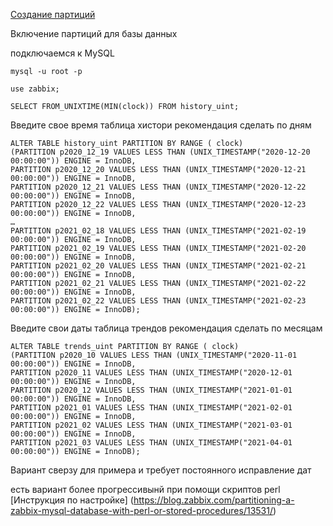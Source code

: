 [Создание партиций](https://blog.zabbix.com/partitioning-a-zabbix-mysql-database-with-perl-or-stored-procedures/13531/)

Включение партиций для базы данных

подключаемся к MySQL
```
mysql -u root -p
```

```
use zabbix;
```

```
SELECT FROM_UNIXTIME(MIN(clock)) FROM history_uint;
```
Введите свое время
таблица хистори рекомендация сделать по дням
```
ALTER TABLE history_uint PARTITION BY RANGE ( clock)
(PARTITION p2020_12_19 VALUES LESS THAN (UNIX_TIMESTAMP("2020-12-20 00:00:00")) ENGINE = InnoDB,
PARTITION p2020_12_20 VALUES LESS THAN (UNIX_TIMESTAMP("2020-12-21 00:00:00")) ENGINE = InnoDB,
PARTITION p2020_12_21 VALUES LESS THAN (UNIX_TIMESTAMP("2020-12-22 00:00:00")) ENGINE = InnoDB,
PARTITION p2020_12_22 VALUES LESS THAN (UNIX_TIMESTAMP("2020-12-23 00:00:00")) ENGINE = InnoDB,
…
PARTITION p2021_02_18 VALUES LESS THAN (UNIX_TIMESTAMP("2021-02-19 00:00:00")) ENGINE = InnoDB,
PARTITION p2021_02_19 VALUES LESS THAN (UNIX_TIMESTAMP("2021-02-20 00:00:00")) ENGINE = InnoDB,
PARTITION p2021_02_20 VALUES LESS THAN (UNIX_TIMESTAMP("2021-02-21 00:00:00")) ENGINE = InnoDB,
PARTITION p2021_02_21 VALUES LESS THAN (UNIX_TIMESTAMP("2021-02-22 00:00:00")) ENGINE = InnoDB,
PARTITION p2021_02_22 VALUES LESS THAN (UNIX_TIMESTAMP("2021-02-23 00:00:00")) ENGINE = InnoDB);
```

Введите свои даты
таблица трендов рекомендация сделать по месяцам
```
ALTER TABLE trends_uint PARTITION BY RANGE ( clock)
(PARTITION p2020_10 VALUES LESS THAN (UNIX_TIMESTAMP("2020-11-01 00:00:00")) ENGINE = InnoDB,
PARTITION p2020_11 VALUES LESS THAN (UNIX_TIMESTAMP("2020-12-01 00:00:00")) ENGINE = InnoDB,
PARTITION p2020_12 VALUES LESS THAN (UNIX_TIMESTAMP("2021-01-01 00:00:00")) ENGINE = InnoDB,
PARTITION p2021_01 VALUES LESS THAN (UNIX_TIMESTAMP("2021-02-01 00:00:00")) ENGINE = InnoDB,
PARTITION p2021_02 VALUES LESS THAN (UNIX_TIMESTAMP("2021-03-01 00:00:00")) ENGINE = InnoDB,
PARTITION p2021_03 VALUES LESS THAN (UNIX_TIMESTAMP("2021-04-01 00:00:00")) ENGINE = InnoDB);
```

Вариант сверзу для примера и требует постоянного исправление дат

есть вариант более прогрессивынй при помощи скриптов perl
[Инструкция по настройке] (https://blog.zabbix.com/partitioning-a-zabbix-mysql-database-with-perl-or-stored-procedures/13531/)



